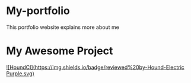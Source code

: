 # My-portfolio
This portfolio website explains more about me

# My Awesome Project

[![HoundCI](https://img.shields.io/badge/reviewed%20by-Hound-Electric Purple.svg)](https://houndci.com)


